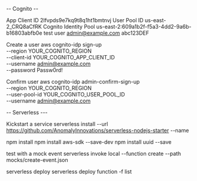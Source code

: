 


-- Cognito --

App Client ID 2lfvpds9e7kq9t8q1ht1bmtnvj
User Pool ID us-east-2_CRQ8aCfRK
Cognito Identity Pool us-east-2:609a1b2f-f5a3-4dd2-9a6b-b16803abfb0e
test user
admin@example.com
abc123DEF

Create a user
aws cognito-idp sign-up \
 --region YOUR_COGNITO_REGION \
 --client-id YOUR_COGNITO_APP_CLIENT_ID \
 --username admin@example.com \
 --password Passw0rd!

 Confirm user
 aws cognito-idp admin-confirm-sign-up \
  --region YOUR_COGNITO_REGION \
  --user-pool-id YOUR_COGNITO_USER_POOL_ID \
  --username admin@example.com



--  Serverless ---

Kickstart a service
serverless install --url https://github.com/AnomalyInnovations/serverless-nodejs-starter --name <NAME>


npm install
npm install aws-sdk --save-dev
npm install uuid --save


test with a mock event
 serverless invoke local --function create --path mocks/create-event.json


serverless deploy
serverless deploy function -f list
